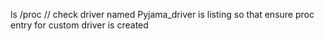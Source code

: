 ls /proc // check driver named Pyjama_driver is listing so that ensure proc entry for custom driver is created
